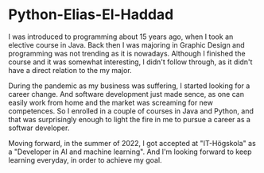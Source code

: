 # Python-Elias-El-Haddad

I was introduced to programming about 15 years ago, when I took an elective course in Java. Back then I was majoring in Graphic Design and programming was not trending as it is nowadays. Although I finished the course and it was somewhat interesting, I didn't follow through, as it didn't have a direct relation to the my major.

During the pandemic as my business was suffering, I started looking for a career change. And software development just made sence, as one can easily work from home and the market was screaming for new competences. So I enrolled in a couple of courses in Java and Python, and that was surprisingly enough to light the fire in me to pursue a career as a softwar developer.

Moving forward, in the summer of 2022, I got accepted at "IT-Högskola" as a "Developer in AI and machine learning". And I'm looking forward to keep learning everyday, in order to achieve my goal.

